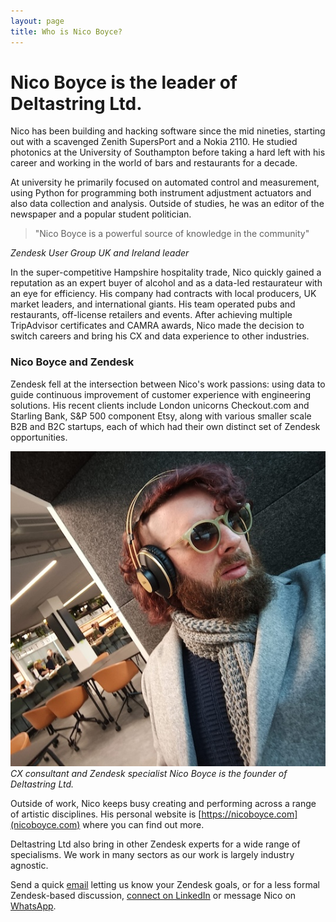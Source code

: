 ```yaml
---
layout: page
title: Who is Nico Boyce?
---
```


# Nico Boyce is the leader of Deltastring Ltd.

Nico has been building and hacking software since the mid nineties, starting out with a scavenged Zenith SupersPort and a Nokia 2110. He studied photonics at the University of Southampton before taking a hard left with his career and working in the world of bars and restaurants for a decade.

At university he primarily focused on automated control and measurement, using Python for programming both instrument adjustment actuators and also data collection and analysis. Outside of studies, he was an editor of the newspaper and a popular student politician.

> "Nico Boyce is a powerful source of knowledge in the community"

*Zendesk User Group UK and Ireland leader*

In the super-competitive Hampshire hospitality trade, Nico quickly gained a reputation as an expert buyer of alcohol and as a data-led restaurateur with an eye for efficiency. His company had contracts with local producers, UK market leaders, and international giants. His team operated pubs and restaurants, off-license retailers and events. After achieving multiple TripAdvisor certificates and CAMRA awards, Nico made the decision to switch careers and bring his CX and data experience to other industries.

### Nico Boyce and Zendesk

Zendesk fell at the intersection between Nico's work passions: using data to guide continuous improvement of customer experience with engineering solutions. His recent clients include London unicorns Checkout.com and Starling Bank, S&P 500 component Etsy, along with various smaller scale B2B and B2C startups, each of which had their own distinct set of Zendesk opportunities.

![Nico Boyce, founder of Deltastring Ltd.](/public/img/nico-office.jpeg)
*CX consultant and Zendesk specialist Nico Boyce is the founder of Deltastring Ltd.*

Outside of work, Nico keeps busy creating and performing across a range of artistic disciplines. His personal website is [https://nicoboyce.com](nicoboyce.com) where you can find out more.

Deltastring Ltd also bring in other Zendesk experts for a wide range of specialisms. We work in many sectors as our work is largely industry agnostic.

Send a quick [email](mailto:nico@deltastring.com) letting us know your Zendesk goals, or for a less formal Zendesk-based discussion, [connect on LinkedIn](https://www.linkedin.com/in/nicoboyce/) or message Nico on [WhatsApp](https://wa.me/447596476097).